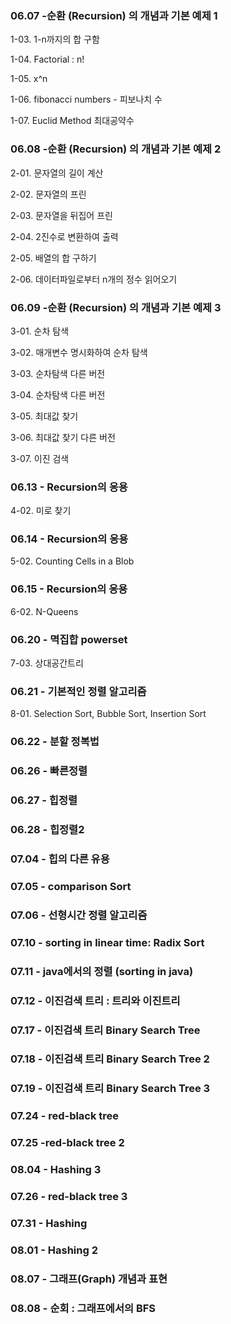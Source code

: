 ### 06.07 -순환 (Recursion) 의 개념과 기본 예제 1
1-03. 1-n까지의 합 구함

1-04. Factorial : n!

1-05. x^n

1-06. fibonacci numbers - 피보나치 수

1-07. Euclid Method 최대공약수

### 06.08 -순환 (Recursion) 의 개념과 기본 예제 2
2-01. 문자열의 길이 계산

2-02. 문자열의 프린

2-03. 문자열을 뒤집어 프린

2-04. 2진수로 변환하여 출력

2-05. 배열의 합 구하기

2-06. 데이터파일로부터 n개의 정수 읽어오기

### 06.09 -순환 (Recursion) 의 개념과 기본 예제 3
3-01. 순차 탐색

3-02. 매개변수 명시화하여 순차 탐색

3-03. 순차탐색 다른 버전

3-04. 순차탐색 다른 버전

3-05. 최대값 찾기

3-06. 최대값 찾기 다른 버전

3-07. 이진 검색

### 06.13 - Recursion의 응용
4-02. 미로 찾기

### 06.14 - Recursion의 응용
5-02. Counting Cells in a Blob

### 06.15 - Recursion의 응용
6-02. N-Queens

### 06.20 - 멱집합 powerset
7-03. 상대공간트리

### 06.21 - 기본적인 정렬 알고리즘
8-01. Selection Sort, Bubble Sort, Insertion Sort

### 06.22 - 분할 정복법

### 06.26 - 빠른정렬

### 06.27 - 힙정렬 

### 06.28 - 힙정렬2 

### 07.04 - 힙의 다른 유용

### 07.05 - comparison Sort

### 07.06 - 선형시간 정렬 알고리즘

### 07.10 - sorting in linear time: Radix Sort

### 07.11 - java에서의 정렬 (sorting in java)

### 07.12 - 이진검색 트리 : 트리와 이진트리

### 07.17 - 이진검색 트리 Binary Search Tree

### 07.18 - 이진검색 트리 Binary Search Tree 2

### 07.19 - 이진검색 트리 Binary Search Tree 3

### 07.24 -  red-black tree

### 07.25 -red-black tree 2

### 08.04 - Hashing 3

### 07.26 - red-black tree 3

### 07.31 - Hashing

### 08.01 - Hashing 2

### 08.07 - 그래프(Graph) 개념과 표현

### 08.08 - 순회 : 그래프에서의 BFS
